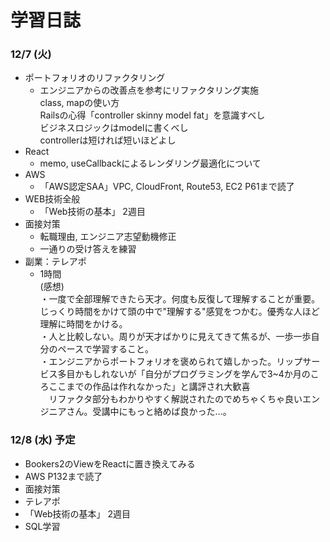 # 学習日誌
### 12/7 (火)
* ポートフォリオのリファクタリング
  * エンジニアからの改善点を参考にリファクタリング実施  
  class, mapの使い方  
  Railsの心得「controller skinny model fat」を意識すべし  
  ビジネスロジックはmodelに書くべし  
  controllerは短ければ短いほどよし  
* React
  * memo, useCallbackによるレンダリング最適化について
* AWS
  * 「AWS認定SAA」VPC, CloudFront, Route53, EC2 P61まで読了
* WEB技術全般  
  * 「Web技術の基本」 2週目
* 面接対策  
  * 転職理由, エンジニア志望動機修正  
  * 一通りの受け答えを練習  
* 副業：テレアポ  
  * 1時間  
(感想)  
・一度で全部理解できたら天才。何度も反復して理解することが重要。じっくり時間をかけて頭の中で"理解する"感覚をつかむ。優秀な人ほど理解に時間をかける。  
・人と比較しない。周りが天才ばかりに見えてきて焦るが、一歩一歩自分のペースで学習すること。  
・エンジニアからポートフォリオを褒められて嬉しかった。リップサービス多目かもしれないが「自分がプログラミングを学んで3~4か月のころここまでの作品は作れなかった」と講評され大歓喜  
　リファクタ部分もわかりやすく解説されたのでめちゃくちゃ良いエンジニアさん。受講中にもっと絡めば良かった…。  

### 12/8 (水) 予定
* Bookers2のViewをReactに置き換えてみる
* AWS P132まで読了
* 面接対策
* テレアポ
* 「Web技術の基本」 2週目
* SQL学習
